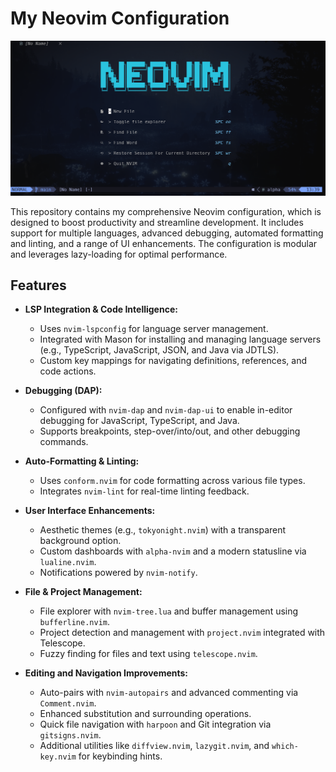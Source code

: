 # My Neovim Configuration

![Neovimg Interface](assets/interface.png)

This repository contains my comprehensive Neovim configuration, which is designed to boost productivity and streamline development. It includes support for multiple languages, advanced debugging, automated formatting and linting, and a range of UI enhancements. The configuration is modular and leverages lazy-loading for optimal performance.

## Features

- **LSP Integration & Code Intelligence:**

  - Uses `nvim-lspconfig` for language server management.
  - Integrated with Mason for installing and managing language servers (e.g., TypeScript, JavaScript, JSON, and Java via JDTLS).
  - Custom key mappings for navigating definitions, references, and code actions.

- **Debugging (DAP):**

  - Configured with `nvim-dap` and `nvim-dap-ui` to enable in-editor debugging for JavaScript, TypeScript, and Java.
  - Supports breakpoints, step-over/into/out, and other debugging commands.

- **Auto-Formatting & Linting:**

  - Uses `conform.nvim` for code formatting across various file types.
  - Integrates `nvim-lint` for real-time linting feedback.

- **User Interface Enhancements:**

  - Aesthetic themes (e.g., `tokyonight.nvim`) with a transparent background option.
  - Custom dashboards with `alpha-nvim` and a modern statusline via `lualine.nvim`.
  - Notifications powered by `nvim-notify`.

- **File & Project Management:**

  - File explorer with `nvim-tree.lua` and buffer management using `bufferline.nvim`.
  - Project detection and management with `project.nvim` integrated with Telescope.
  - Fuzzy finding for files and text using `telescope.nvim`.

- **Editing and Navigation Improvements:**
  - Auto-pairs with `nvim-autopairs` and advanced commenting via `Comment.nvim`.
  - Enhanced substitution and surrounding operations.
  - Quick file navigation with `harpoon` and Git integration via `gitsigns.nvim`.
  - Additional utilities like `diffview.nvim`, `lazygit.nvim`, and `which-key.nvim` for keybinding hints.
